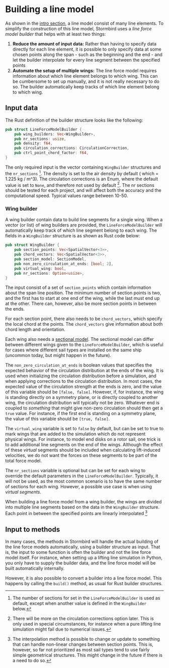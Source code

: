 # Building a line model

As shown in the [intro section](./line_model_intro.md), a line model consist of many line elements. To simplify the construction of this line model, Stormbird uses a *line force model builder* that helps with at least two things:

1) **Reduce the amount of input data:** Rather than having to specify data directly for each line element, it is possible to only specify data at some chosen points along the span - such as the beginning and the end - and let the builder interpolate for every line segment between the specified points
2) **Automate the setup of multiple wings:** The line force model requires information about which line element belongs to which wing. This can be cumbersome to set up manually, and it is not really necessary to do so. The builder automatically keep tracks of which line element belong to which wing.

## Input data
The Rust definition of the builder structure looks like the following:

```rust
pub struct LineForceModelBuilder {
    pub wing_builders: Vec<WingBuilder>,
    pub nr_sections: usize,
    pub density: f64,
    pub circulation_corrections: CirculationCorrection,
    pub ctrl_point_chord_factor: f64,
}
```

The only required input is the vector containing  `WingBuilder` structures and the `nr_sections` [^nr_sections_note]. The density is set to the air density by default ( which = 1.225 kg / m^3). The circulation corrections is an Enum, where the default value is set to `None`, and therefore not used by default [^prescribed_note]. The nr sections should be tested for each project, and will affect both the accuracy and the computational speed. Typical values range between 10-50.

[^nr_sections_note]: The number of sections for set in the `LineForceModelBuilder` is used as default, except when another value is defined in the `WingBuilder` below.

[^prescribed_note]: There will be more on the circulation corrections option later. This is only used in special circumstances, for instance when a pure lifting line simulation might fail due to numerical issues. 

### Wing builder
A wing builder contain data to build line segments for a single wing. When a vector (or list) of wing builders are provided, the `LineForceModelBuilder` will automatically keep track of which line segment belong to each wing. The fields in a `WingBuilder` structure is as shown as Rust code below:

```rust
pub struct WingBuilder {
    pub section_points: Vec<SpatialVector<3>>,
    pub chord_vectors: Vec<SpatialVector<3>>,
    pub section_model: SectionModel,
    pub non_zero_circulation_at_ends: [bool; 2],
    pub virtual_wing: bool,
    pub nr_sections: Option<usize>,
}
```

The input consist of a set of `section_points` which contain information about the span line position. The minimum number of section points is two, and the first has to start at one end of the wing, while the last must end up at the other. There can, however, also be more section points in between the ends. 

For each section point, there also needs to be `chord_vectors`, which specify the local chord at the points. The `chord_vectors` give information about both chord length and orientation. 

Each wing also needs a [sectional model](./../sectional_models/sectional_models_intro.md). The sectional model can differ between different wings given to the `LineForceModelBuilder`, which is useful for cases where different sail types are installed on the same ship (uncommon today, but might happen in the future).

The `non_zero_circulation_at_ends` is boolean values that specifies the expected behavior of the circulation distribution at the ends of the wing. It is used when initializing the circulation distribution before a simulation, and when applying corrections to the circulation distribution. In most cases, the expected value of the circulation strength at the ends is zero, and the value of this variable should be `[false, false]`. However, if, for instance, the wing is standing directly on a symmetry plane, or is directly coupled to another wing, the circulation distribution will typically not be zero. Whatever end is coupled to *something* that might give non-zero circulation should then get a `true` value. For instance, if the first end is standing on a symmetry plane, the value of this variable should be `[true, false]`.

The `virtual_wing` variable is set to `false` by default, but can be set to true to mark wings that are added to the simulation which do not represent physical wings. For instance, to model end disks on a rotor sail, one trick is to add additional line segments on the end of the wings. Although the effect of these *virtual* segments should be included when calculating lift-induced velocities, we do not want the forces on these segments to be part of the total force model.

The `nr_sections` variable is optional but can be set for each wing to override the default parameters in the `LineForceModelBuilder`. Typically, it will not be used, as the most common scenario is to have the same number of sections for each wing. However, a possible use case is when using *virtual segments*. 

When building a line force model from a wing builder, the wings are divided into multiple line segments based on the data in the `WingBuilder` structure. Each point in between the specified points are linearly interpolated [^interpolation_note]

[^interpolation_note]: The interpolation method is possible to change or update to something that can handle non-linear changes between section points. This is, however, so far not prioritized as most sail types tend to use fairly simple geometrical structures. This might change in the future if there is a need to do so.

## Input to methods
In many cases, the methods in Stormbird will handle the actual building of the line force models automatically, using a builder structure as input. That is, the input to some function is often the builder and not the line force model itself. For instance, when setting up a lifting line simulation in Python, you only have to supply the builder data, and the line force model will be built automatically internally.  

However, it is also possible to convert a builder into a line force model. This happens by calling the `build()` method, as usual for Rust builder structures. 

